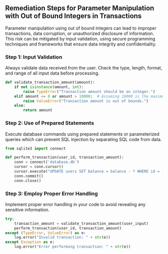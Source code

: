 

## Remediation Steps for Parameter Manipulation with Out of Bound Integers in Transactions

Parameter manipulation using out of bound integers can lead to improper transactions, data corruption, or unauthorized disclosure of information. This risk can be mitigated by input validation, using secure programming techniques and frameworks that ensure data integrity and confidentiality.

### Step 1: Input Validation

Always validate data received from the user. Check the type, length, format, and range of all input data before processing.

```python
def validate_transaction_amount(amount):
    if not isinstance(amount, int):
        raise TypeError("Transaction amount should be an integer.")
    elif amount <= 0 or amount > 10000:  # Assuming 10000 is the maximum transaction limit
        raise ValueError("Transaction amount is out of bounds.")
    else:
        return amount
```

### Step 2: Use of Prepared Statements

Execute database commands using prepared statements or parameterized queries which can prevent SQL injection by separating SQL code from data.

```python
from sqlite3 import connect

def perform_transaction(user_id, transaction_amount):
    conn = connect('database.db')
    cursor = conn.cursor()
    cursor.execute("UPDATE users SET balance = balance - ? WHERE id = ?", (transaction_amount, user_id,))
    conn.commit()
    conn.close()
```

### Step 3: Employ Proper Error Handling

Implement proper error handling in your code to avoid revealing any sensitive information.

```python
try:
    transaction_amount = validate_transaction_amount(user_input)
    perform_transaction(user_id, transaction_amount)
except (TypeError, ValueError) as e:
    log.error("Invalid transaction: " + str(e))
except Exception as e:
    log.error("Error performing transaction: " + str(e))
```